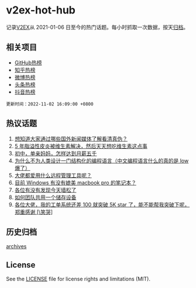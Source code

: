# v2ex-hot-hub

 记录[V2EX](https://www.v2ex.com/)从 2021-01-06 日至今的热门话题。每小时抓取一次数据，按天[归档](archives)。
 
 ## 相关项目

- [GitHub热榜](https://github.com/lonnyzhang423/github-hot-hub)
- [知乎热榜](https://github.com/lonnyzhang423/zhihu-hot-hub)
- [微博热榜](https://github.com/lonnyzhang423/weibo-hot-hub)
- [头条热榜](https://github.com/lonnyzhang423/toutiao-hot-hub)
- [抖音热榜](https://github.com/lonnyzhang423/douyin-hot-hub)


 `更新时间：2022-11-02 16:09:00 +0800`

## 热议话题

1. [想知道大家通过哪些国外新闻媒体了解看清真伪？](https://www.v2ex.com/t/891965)
1. [5 年脂溢性皮炎被维生素解决，然后天天想吃维生素这点事](https://www.v2ex.com/t/891848)
1. [初中，单亲妈妈，怎样达到月薪五千](https://www.v2ex.com/t/892015)
1. [为什么不为人类设计一门结构化的编程语言（中文编程语言什么的真的是 low 爆了）](https://www.v2ex.com/t/891914)
1. [大佬都爱用什么远程管理工具呢？](https://www.v2ex.com/t/891950)
1. [目前 Windows 有没有媲美 macbook pro 的笔记本？](https://www.v2ex.com/t/891857)
1. [各位有没有发现今天墙松了](https://www.v2ex.com/t/892046)
1. [如何团队共用一个储存设备](https://www.v2ex.com/t/891902)
1. [各位大佬，我的工单系统还差 100 就突破 5K star 了，能不能帮我突破下呢，郑重感谢 [\笑哭]](https://www.v2ex.com/t/891994)

## 历史归档

[archives](archives)

## License

See the [LICENSE](LICENSE) file for license rights and limitations (MIT).
